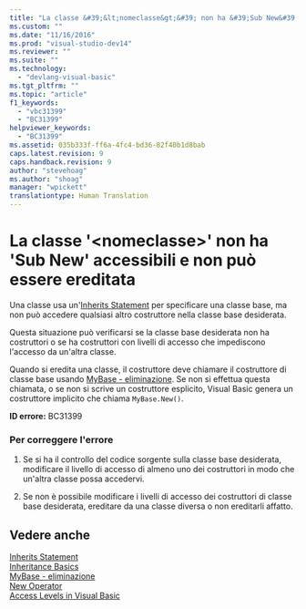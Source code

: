 ```yaml
---
title: "La classe &#39;&lt;nomeclasse&gt;&#39; non ha &#39;Sub New&#39; accessibili e non pu&#242; essere ereditata | Microsoft Docs"
ms.custom: ""
ms.date: "11/16/2016"
ms.prod: "visual-studio-dev14"
ms.reviewer: ""
ms.suite: ""
ms.technology: 
  - "devlang-visual-basic"
ms.tgt_pltfrm: ""
ms.topic: "article"
f1_keywords: 
  - "vbc31399"
  - "BC31399"
helpviewer_keywords: 
  - "BC31399"
ms.assetid: 035b333f-ff6a-4fc4-bd36-82f40b1d8bab
caps.latest.revision: 9
caps.handback.revision: 9
author: "stevehoag"
ms.author: "shoag"
manager: "wpickett"
translationtype: Human Translation
---
```

# La classe &#39;&lt;nomeclasse&gt;&#39; non ha &#39;Sub New&#39; accessibili e non pu&#242; essere ereditata
Una classe usa un'[Inherits Statement](../../visual-basic/language-reference/statements/inherits-statement.md) per specificare una classe base, ma non può accedere qualsiasi altro costruttore nella classe base desiderata.  
  
 Questa situazione può verificarsi se la classe base desiderata non ha costruttori o se ha costruttori con livelli di accesso che impediscono l'accesso da un'altra classe.  
  
 Quando si eredita una classe, il costruttore deve chiamare il costruttore di classe base usando [MyBase \- eliminazione](http://msdn.microsoft.com/it-it/52491d06-6451-4f6f-9aa6-8fab59bbc2b9). Se non si effettua questa chiamata, o se non si scrive un costruttore esplicito, Visual Basic genera un costruttore implicito che chiama `MyBase.New()`.  
  
 **ID errore:** BC31399  
  
### Per correggere l'errore  
  
1.  Se si ha il controllo del codice sorgente sulla classe base desiderata, modificare il livello di accesso di almeno uno dei costruttori in modo che un'altra classe possa accedervi.  
  
2.  Se non è possibile modificare i livelli di accesso dei costruttori di classe base desiderata, ereditare da una classe diversa o non ereditarli affatto.  
  
## Vedere anche  
 [Inherits Statement](../../visual-basic/language-reference/statements/inherits-statement.md)   
 [Inheritance Basics](../../visual-basic/programming-guide/language-features/objects-and-classes/inheritance-basics.md)   
 [MyBase \- eliminazione](http://msdn.microsoft.com/it-it/52491d06-6451-4f6f-9aa6-8fab59bbc2b9)   
 [New Operator](../../visual-basic/language-reference/operators/new-operator.md)   
 [Access Levels in Visual Basic](../../visual-basic/programming-guide/language-features/declared-elements/access-levels.md)